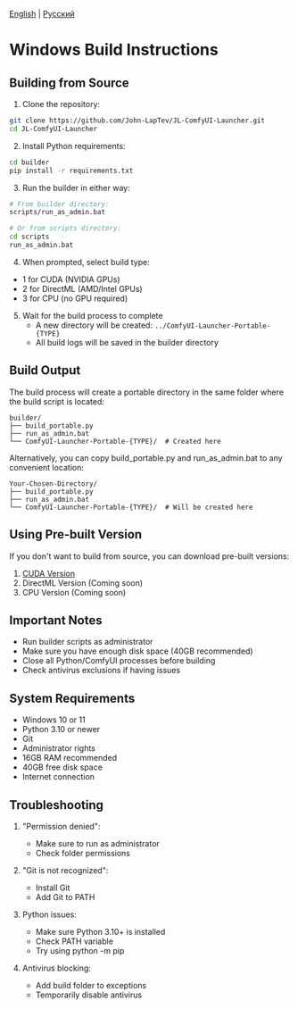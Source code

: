 [English](README_Windows.md) | [Русский](README_Windows.ru.md)

# Windows Build Instructions

## Building from Source

1. Clone the repository:
```bash
git clone https://github.com/John-LapTev/JL-ComfyUI-Launcher.git
cd JL-ComfyUI-Launcher
```

2. Install Python requirements:
```bash
cd builder
pip install -r requirements.txt
```

3. Run the builder in either way:
```bash
# From builder directory:
scripts/run_as_admin.bat

# Or from scripts directory:
cd scripts
run_as_admin.bat
```

4. When prompted, select build type:
- 1 for CUDA (NVIDIA GPUs)
- 2 for DirectML (AMD/Intel GPUs)
- 3 for CPU (no GPU required)

5. Wait for the build process to complete
   - A new directory will be created: `../ComfyUI-Launcher-Portable-{TYPE}`
   - All build logs will be saved in the builder directory

## Build Output

The build process will create a portable directory in the same folder where the build script is located:
```
builder/
├── build_portable.py
├── run_as_admin.bat
└── ComfyUI-Launcher-Portable-{TYPE}/  # Created here
```

Alternatively, you can copy build_portable.py and run_as_admin.bat to any convenient location:
```
Your-Chosen-Directory/
├── build_portable.py
├── run_as_admin.bat
└── ComfyUI-Launcher-Portable-{TYPE}/  # Will be created here
```

## Using Pre-built Version

If you don't want to build from source, you can download pre-built versions:
1. [CUDA Version](https://jl-comfyui.hhos.net/JL-Portable/ComfyUI-Launcher-Portable-CUDA.7z)
2. DirectML Version (Coming soon)
3. CPU Version (Coming soon)

## Important Notes

- Run builder scripts as administrator
- Make sure you have enough disk space (40GB recommended)
- Close all Python/ComfyUI processes before building
- Check antivirus exclusions if having issues

## System Requirements

- Windows 10 or 11
- Python 3.10 or newer
- Git
- Administrator rights
- 16GB RAM recommended
- 40GB free disk space
- Internet connection

## Troubleshooting

1. "Permission denied":
   - Make sure to run as administrator
   - Check folder permissions

2. "Git is not recognized":
   - Install Git
   - Add Git to PATH

3. Python issues:
   - Make sure Python 3.10+ is installed
   - Check PATH variable
   - Try using python -m pip

4. Antivirus blocking:
   - Add build folder to exceptions
   - Temporarily disable antivirus